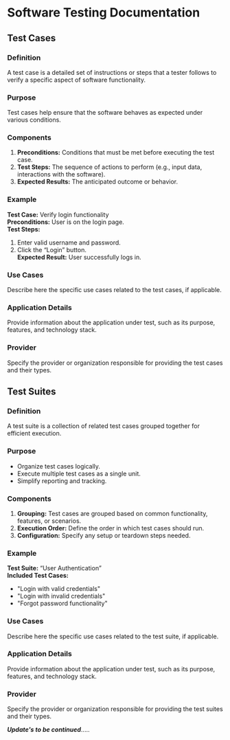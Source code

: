 # Software Testing Documentation

## Test Cases

### Definition
A test case is a detailed set of instructions or steps that a tester follows to verify a specific aspect of software functionality.

### Purpose
Test cases help ensure that the software behaves as expected under various conditions.

### Components
1. **Preconditions:** Conditions that must be met before executing the test case.
2. **Test Steps:** The sequence of actions to perform (e.g., input data, interactions with the software).
3. **Expected Results:** The anticipated outcome or behavior.

### Example
**Test Case:** Verify login functionality  
**Preconditions:** User is on the login page.  
**Test Steps:**  
1. Enter valid username and password.  
2. Click the “Login” button.  
**Expected Result:** User successfully logs in.

### Use Cases
Describe here the specific use cases related to the test cases, if applicable.

### Application Details
Provide information about the application under test, such as its purpose, features, and technology stack.

### Provider
Specify the provider or organization responsible for providing the test cases and their types.

## Test Suites

### Definition
A test suite is a collection of related test cases grouped together for efficient execution.

### Purpose
- Organize test cases logically.
- Execute multiple test cases as a single unit.
- Simplify reporting and tracking.

### Components
1. **Grouping:** Test cases are grouped based on common functionality, features, or scenarios.
2. **Execution Order:** Define the order in which test cases should run.
3. **Configuration:** Specify any setup or teardown steps needed.

### Example
**Test Suite:** “User Authentication”  
**Included Test Cases:**
- "Login with valid credentials"
- "Login with invalid credentials"
- "Forgot password functionality"

### Use Cases
Describe here the specific use cases related to the test suite, if applicable.

### Application Details
Provide information about the application under test, such as its purpose, features, and technology stack.

### Provider
Specify the provider or organization responsible for providing the test suites and their types.










***Update's to be continued***.....
